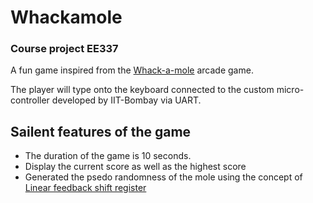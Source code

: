 
# Whackamole
### Course project EE337

A fun game inspired from the [Whack-a-mole](https://en.wikipedia.org/wiki/Whac-A-Mole) arcade game.  
 
The player will type onto the keyboard connected to the custom micro-controller developed by IIT-Bombay via UART.  

## Sailent features of the game
* The duration of the game is 10 seconds.
* Display the current score as well as the highest score
* Generated the psedo randomness of the mole using the concept of [Linear feedback shift register](https://en.wikipedia.org/wiki/Linear-feedback_shift_register)

